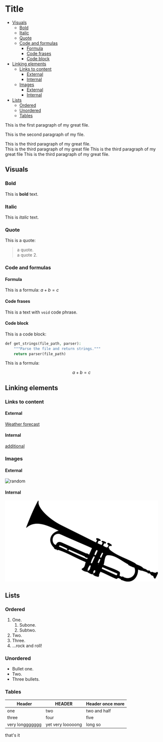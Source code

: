 # Title<!-- omit in toc -->

- [Visuals](#visuals)
  - [Bold](#bold)
  - [Italic](#italic)
  - [Quote](#quote)
  - [Code and formulas](#code-and-formulas)
    - [Formula](#formula)
    - [Code frases](#code-frases)
    - [Code block](#code-block)
- [Linking elements](#linking-elements)
  - [Links to content](#links-to-content)
    - [External](#external)
    - [Internal](#internal)
  - [Images](#images)
    - [External](#external-1)
    - [Internal](#internal-1)
- [Lists](#lists)
  - [Ordered](#ordered)
  - [Unordered](#unordered)
  - [Tables](#tables)

This is the first paragraph of my great file.

This is the second paragraph of my file.

This is the third paragraph of my great file.  
This is the third paragraph of my great file This is the third paragraph of my great file This is the third paragraph of my great file.

## Visuals

### Bold

This is **bold** text.

### Italic

This is *italic* text.

### Quote

This is a quote:
> a quote.  
> a quote 2.

### Code and formulas

#### Formula

This is a formula: $a+b=c$

#### Code frases

This is a text with `void` code phrase.

#### Code block

This is a code block:

```php
def get_strings(file_path, parser):
    """Parse the file and return strings."""
    return parser(file_path)
```
This is a formula:

$$
a+b=c
$$

## Linking elements

### Links to content

#### External

[Weather forecast](https://www.meteo.pl/)

#### Internal

[additional](references.md)

### Images

#### External

![random](https://picsum.photos/200 "random photo")

#### Internal

![trumpet](pngegg.png "trumpet")

## Lists

### Ordered

1. One.
    1. Subone.
    2. Subtwo.
2. Two.
3. Three.
4. ...rock and roll!

### Unordered

* Bullet one.
* Two.
* Three bullets.

### Tables

| Header          | HEADER            | Header once more |
| --------------- | ----------------- | ---------------- |
| one             | two               | two and half     |
| three           | four              | five             |
| very longgggggg | yet very looooong | long so          |

that's it